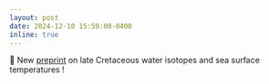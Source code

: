 ```yaml
---
layout: post
date: 2024-12-10 15:59:00-0400
inline: true
---
```



📄 New [preprint](https://essopenarchive.org/users/741555/articles/1217175-revisiting-the-early-late-cretaceous-equable-climate-problem-through-a-model-data-perspective) on late Cretaceous water isotopes and sea surface temperatures ! 


